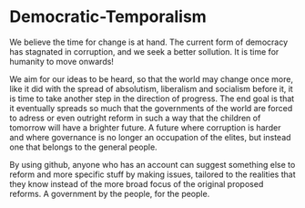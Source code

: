 # Democratic-Temporalism
We believe the time for change is at hand. The current form of democracy has stagnated in corruption, and we seek a better sollution. It is time for humanity to move onwards!

We aim for our ideas to be heard, so that the world may change once more, like it did with the spread of absolutism, liberalism and socialism before it, it is time to take another step in the direction of progress. The end goal is that it eventually spreads so much that the governments of the world are forced to adress or even outright reform in such a way that the children of tomorrow will have a brighter future. A future where corruption is harder and where governance is no longer an occupation of the elites, but instead one that belongs to the general people.

By using github, anyone who has an account can suggest something else to reform and more specific stuff by making issues, tailored to the realities that they know instead of the more broad focus of the original proposed reforms. A government by the people, for the people.
